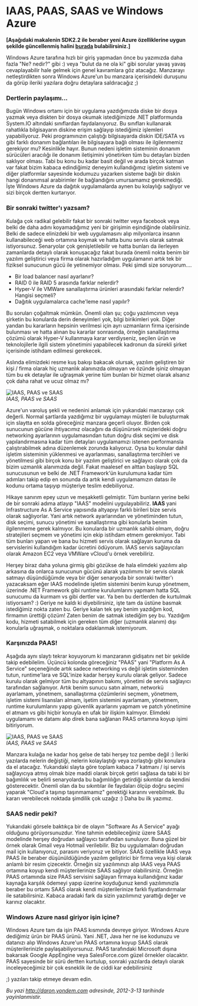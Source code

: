 # IAAS, PAAS, SAAS ve Windows Azure 

**[Aşağıdaki makalenin SDK2.2 ile beraber yeni Azure özelliklerine uygun
şekilde güncellenmiş halini
[burada](http://daron.yondem.com/tr/post/IAAS_PAAS_SAAS_ve_Windows_Azure_SDK2_2)
bulabilirsiniz.]**

Windows Azure tarafına hızlı bir giriş yapmadan önce bu yazımızda daha
fazla "Ne? nedir?" gibi :) veya "bulut da ne ola ki" gibi sorular yavaş
yavaş cevaplayabilir hale gelmek için genel kavramlara göz atacağız.
Manzarayı netleştirdikten sonra Windows Azure'un bu manzara içerisindeki
duruşunu da görüp ileriki yazılara doğru detaylara saldıracağız ;)

### Dertlerin paylaşımı...  

Bugün Windows ortamı için bir uygulama yazdığımızda diske bir dosya
yazmak veya diskten bir dosya okumak istediğimizde .NET platformunda
System.IO altındaki sınıflardan faydalanıyoruz. Bu sınıfları kullanarak
rahatlıkla bilgisayarın diskine erişim sağlayıp istediğimiz işlemleri
yapabiliyoruz. Peki programınızın çalıştığı bilgisayarda diskin IDE/SATA
vs gibi farklı donanım bağlantıları ile bilgisayara bağlı olması ile
ilgilenmemiz gerekiyor mu? Kesinlikle hayır. Bunun nedeni işletim
sisteminin donanım sürücüleri aracılığı ile donanım iletişimini
yönetirken tüm bu detayları bizden saklıyor olması. Tabi bu konu bu
kadar basit değil ve arada birçok katman var fakat bizim kabaca
edindiğimiz deneyim kullandığımız işletim sistemi ve diğer platformlar
sayesinde kodumuzu yazarken sisteme bağlı bir diskin hangi donanımsal
arabirimler ile bağlandığını umursamamız gerekmediği. İşte Windows Azure
da dağıtık uygulamalarda aynen bu kolaylığı sağlıyor ve sizi birçok
dertten kurtarıyor.

### Bir sonraki twitter'ı yazsam?  

Kulağa çok radikal gelebilir fakat bir sonraki twitter veya facebook
veya belki de daha adını koyamadığımız yeni bir girişimin eşindiğinde
olabilirsiniz. Belki de sadece elinizdeki bir web uygulamasını alıp
milyonlarca insanın kullanabileceği web ortamına koymak ve hatta bunu
servis olarak satmak istiyorsunuz. Senaryolar çok genişletilebilir ve
hatta bunları da ilerleyen zamanlarda detaylı olarak konuşacağız fakat
burada önemli nokta benim bir yazılım geliştirici veya firma olarak
hazırladığım uygulamanın artık tek bir fiziksel sunucunun gücü ile
yetinemiyor olması. Peki şimdi size soruyorum....

-   Bir load balancer nasıl ayarlanır?
-   RAID 0 ile RAID 5 arasında farklar nelerdir?
-   Hyper-V ile VMWare sanallaştırma ürünleri arasındaki farklar
    nelerdir? Hangisi seçmeli?
-   Dağıtık uygulamalarca cache'leme nasıl yapılır?

Bu soruları çoğaltmak mümkün. Önemli olan şu; çoğu yazılımcının veya
şirketin bu konularda derin deneyimleri yok, bilgi birikimleri yok.
Diğer yandan bu kararların hepsinin verilmesi için ayrı uzmanların firma
içerisinde bulunması ve hatta alınan bu kararlar sonrasında, örneğin
sanallaştırma çözümü olarak Hyper-V kullanmaya karar verdiyseniz,
seçilen ürün ve teknolojilerle ilgili sistem yönetimini yapabilecek
kadronun da sürekli şirket içerisinde istihdam edilmesi gerekecek.

Aslında elimizdeki resme kuş bakışı bakacak olursak, yazılım geliştiren
bir kişi / firma olarak hiç uzmanlık alanınızda olmayan ve özünde işiniz
olmayan tüm bu ek detaylar ile uğraşmak yerine tüm bunları bir hizmet
olarak alsanız çok daha rahat ve ucuz olmaz mı?

![IAAS, PAAS ve
SAAS](../media/IAAS_PAAS_SAAS_ve_Windows_Azure/azure1.jpg)\
*IAAS, PAAS ve SAAS*

Azure'un varoluş şekli ve nedenini anlamak için yukarıdaki manzarayı çok
değerli. Normal şartlarda yazdığımız bir uygulamayı müşteri ile
buluşturmak için slaytta en solda göreceğiniz manzara geçerli oluyor.
Birden çok sunucunun gücüne ihtiyacımız olacağını da düşünürsek
müşterideki doğru networking ayarlarının uygulamasından tutun doğru disk
seçimi ve disk yapılandırmasına kadar tüm detayları uygulamamızı istenen
performansla çalıştırabilmek adına düzenlemek zorunda kalıyoruz. Oysa bu
konular dahil işletim sisteminin yüklenmesi ve ayarlanması,
sanallaştırma tercihleri ve yönetilmesi gibi birçok konu bir yazılım
geliştirici ve sağlayıcı olarak çok da bizim uzmanlık alanımızda değil.
Fakat maalesef en alttan başlayıp SQL sunucusunun ve belki de .NET
Framework'ün kurulumuna kadar tüm adımları takip edip en sonunda da
artık kendi uygulamamızın datası ile kodunu ortama taşıyıp müşteriye
teslim edebiliyoruz.

Hikaye sanırım epey uzun ve meşakketli gelmiştir. Tüm bunların yerine
belki de bir sonraki adıma atlayıp "IAAS" modelini uygulayabiliriz.
**IAAS** yani Infrastructure As A Service yapısında altyapıyı farklı
birileri bize servis olarak sağlıyorlar. Yani artık network ayarlarından
ve yönetiminden tutun, disk seçimi, sunucu yönetimi ve sanallaştırma
gibi konularla benim ilgilenmeme gerek kalmıyor. Bu konularda bir
uzmanlık sahibi olmam, doğru stratejileri seçmem ve yönetimi için ekip
istihdam etmem gerekmiyor. Tabi tüm bunları yapan ve bana bu hizmeti
servis olarak sağlayan kuruma da servislerini kullandığım kadar ücretini
ödüyorum. IAAS servis sağlayıcıları olarak Amazon EC2 veya VMWare
vCloud'u örnek verebiliriz.

Herşey biraz daha yoluna girmiş gibi gözükse de hala elimdeki yazılımı
alıp arkasına da onlarca sunucunun gücünü alarak yazılımımı bir servis
olarak satmayı düşündüğümde veya bir diğer senaryoda bir sonraki
twitter'ı yazacaksam eğer IAAS modelinde işletim sistemini benim kurup
yönetmem, üzerinde .NET Framework gibi runtime kurulumlarını yapmam
hatta SQL sunucumu da kurmam vs gibi dertler var. Ya ben bu dertlerden
de kurtulmak istiyorsam? :) Geriye ne kaldı ki diyebilirsiniz, işte tam
da üstüne basmak istediğimiz nokta zaten bu. Geriye kalan tek şey benim
yazdığım kod, firmamın ürettiği çözüm! Zaten benim de satmak istediğim
şey bu. Yazdığım kodu, hizmeti satabilmek için gereken tüm diğer
(uzmanlık alanım) dışı konularla uğraşmak, o noktalara odaklanmak
istemiyorum.

### Karşınızda PAAS!  

Aşağıda aynı slaytı tekrar koyuyorum ki manzaranın gidişatını net bir
şekilde takip edebilelim. Üçüncü kolonda göreceğiniz "PAAS" yani
"Platform As A Service" seçeneğinde artık sadece networking vs değil
işletim sisteminden tutun, runtime'lara ve SQL'inize kadar herşey kurulu
olarak geliyor. Sadece kurulu olarak gelmiyor tüm bu altyapının bakımı,
yönetimi de servis sağlayıcı tarafından sağlanıyor. Artık benim sunucu
satın almam, networkü ayarlamam, yönetmem, sanallaştırma çözümlerini
seçmem, yönetmem, işletim sistemi lisansları almam, işetim sistemini
ayarlamam, yönetmem, runtime kurulumlarını yapıp güvenlik ayarlarını
yapmam ve patch yönetimine el atmam vs gibi hiçbir konuyla en ufak bir
ilişkim kalmıyor. Elimdeki uygulamamı ve datamı alıp direk bana sağlanan
PAAS ortamına koyup işimi bitiriyorum.

![IAAS, PAAS ve
SAAS](../media/IAAS_PAAS_SAAS_ve_Windows_Azure/azure1.jpg)\
*IAAS, PAAS ve SAAS*

Manzara kulağa ne kadar hoş gelse de tabi herşey toz pembe değil :)
İleriki yazılarda nelerin değiştiği, nelerin kolaylaştığı veya
zorlaştığı gibi konulara da el atacağız. Yukarıdaki slayta göre toplam
kabaca 7 katmanı / işi servis sağlayıcıya atmış olmak bize maddi olarak
birçok getiri sağlasa da tabi ki bir bağımlılık ve belirli senaryolarda
bu bağımlılığın getirdiği sıkıntılar da kendini gösterecektir. Önemli
olan da bu sıkıntılar ile faydaları ölçüp doğru seçimi yaparak "Cloud'a
taşınıp taşınmamamız" gerektiği kararını verebilmek. Bu kararı
verebilecek noktada şimdilik çok uzağız :) Daha bu ilk yazımız.

### SAAS nedir peki?  

Yukarıdaki görsele baktıkça bir de olayın "Software As A Service" ayağı
olduğunu görüyorsunuzdur. Yine tahmin edebileceğiniz üzere SAAS
modelinde herşey doğrudan sağlayıcı tarafından sunuluyor. Buna güzel bir
örnek olarak Gmail veya Hotmail verilebilir. Biz bu uygulamaları
doğrudan mail için kullanıyoruz, parasını veriyoruz ve bitiyor. SAAS
özellikle IAAS veya PAAS ile beraber düşünüldüğünde yazılım geliştirici
bir firma veya kişi olarak anlamlı bir resim çizecektir. Örneğin siz
yazılımınızı alıp IAAS veya PAAS ortamına koyup kendi müşterilerinize
SAAS sağlıyor olabilirsiniz. Örneğin PAAS ortamında size PAAS servisini
sağlayan firmaya kullandığınız kadar kaynağa karşılık ödemeyi yapıp
üzerine koyduğunuz kendi yazılımınızla beraber bu ortamı SAAS olarak
kendi müşterilerinize farklı fiyatlandırmalar ile satabilirsiniz. Kabaca
aradaki fark da sizin yazılımınız yarattığı değer ve karınız olacaktır.

### Windows Azure nasıl giriyor işin içine?  

Windows Azure tam da işin PAAS kısmında devreye giriyor. Windows Azure
dediğimiz ürün bir PAAS ürünü. Yani .NET, Java her ne ise kodunuzu ve
datanızı alıp Windows Azure'un PAAS ortamına koyup SAAS olarak
müşterilerinizle paylaşabiliyorsunuz. PAAS tarafındaki Microsoft dışına
bakarsak Google AppEngine veya SalesForce.com güzel örnekler olacaktır.
PAAS sayesinde bir sürü dertten kurtulup, sonraki yazılarda detaylı
olarak inceleyeceğimiz bir çok esneklik ile de ciddi kar edebilirsiniz

;) yazıları takip etmeye devam edin. 

*Bu yazi http://daron.yondem.com adresinde, 2012-3-13 tarihinde yayinlanmistir.*